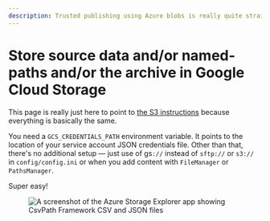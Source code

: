 ```yaml
---
description: Trusted publishing using Azure blobs is really quite straightforward.
---
```


# Store source data and/or named-paths and/or the archive in Google Cloud Storage

This page is really just here to point to [the S3 instructions](../store-source-data-and-or-named-paths-and-or-the-archive-in-aws-s3.md) because everything is basically the same.&#x20;

You need a `GCS_CREDENTIALS_PATH` environment variable. It points to the location of your service account JSON credentials file. Other than that, there's no additional setup — just use of gs`://` instead of `sftp://` or `s3://` in `config/config.ini` or when you add content with `FileManager` or `PathsManager`.&#x20;

Super easy!

<figure><img src="../../../.gitbook/assets/Screenshot 2025-03-06 at 2.04.03 PM.png" alt="A screenshot of the Azure Storage Explorer app showing CsvPath Framework CSV and JSON files"><figcaption></figcaption></figure>

